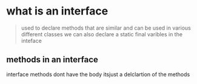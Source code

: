 # what is an interface
>used to declare methods that are similar and can be used in various different classes
> we can also declare a static final varibles in the inteface
## methods in an interface 
interface methods dont have the body itsjust a delclartion of the methods
